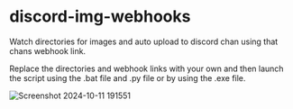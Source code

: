 # discord-img-webhooks
Watch directories for images and auto upload to discord chan using that chans webhook link. 


Replace the directories and webhook links with your own and then launch the script using the .bat file and .py file or by using the .exe file. 


![Screenshot 2024-10-11 191551](https://github.com/user-attachments/assets/572b6dd8-b038-4f58-9a05-702c2e5e2005)
